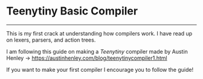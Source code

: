 # Teenytiny Basic Compiler
----
This is my first crack at understanding how compilers work. I have read up on lexers, parsers, and action trees.

I am following this guide on making a *Teenytiny* compiler made by Austin Henley -> https://austinhenley.com/blog/teenytinycompiler1.html

If you want to make your first compiler I encourage you to follow the guide!
